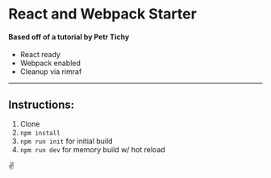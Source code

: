 # React and Webpack Starter

#### Based off of a tutorial by Petr Tichy

- React ready
- Webpack enabled
- Cleanup via rimraf

---

## Instructions:

1. Clone
2. `npm install`
3. `npm run init` for initial build
4. `npm run dev` for memory build w/ hot reload

:v:
